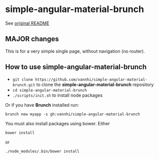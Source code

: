 # simple-angular-material-brunch

See [original README](https://github.com/vannhi/angular-material-brunch)

## MAJOR changes

This is for a very simple single page, without navigation (no router).

## How to use simple-angular-material-brunch

* `git clone https://github.com/vannhi/simple-angular-material-brunch.git` to clone 
  the **simple-angular-material-brunch** repository
* `cd simple-angular-material-brunch`
* `./scripts/init.sh` to install node packages

Or if you have **Brunch** installed run:

`brunch new myapp -s gh:vannhi/simple-angular-material-brunch`

You must also install packages using bower. Either

```
bower install
```
or
```
./node_modules/.bin/bower install
```
